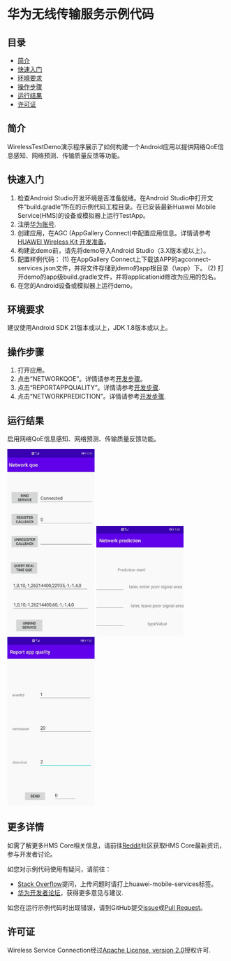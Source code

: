 # 华为无线传输服务示例代码
## 目录

 * [简介](#简介)
 * [快速入门](#快速入门)
 * [环境要求](#环境要求)
 * [操作步骤](#操作步骤)
 * [运行结果](#运行结果)
 * [许可证](#许可证)
 
## 简介
WirelessTestDemo演示程序展示了如何构建一个Android应用以提供网络QoE信息感知、网络预测、传输质量反馈等功能。

## 快速入门

1. 检查Android Studio开发环境是否准备就绪。在Android Studio中打开文件“build.gradle”所在的示例代码工程目录。在已安装最新Huawei Mobile Service(HMS)的设备或模拟器上运行TestApp。
2. 注册[华为账号](https://developer.huawei.com/consumer/cn/).
3. 创建应用，在AGC (AppGallery Connect)中配置应用信息。详情请参考[HUAWEI Wireless Kit 开发准备](https://developer.huawei.com/consumer/cn/doc/development/HMSCore-Guides-V5/config-agc-0000001050749961-V5)。
4. 构建此demo前，请先将demo导入Android Studio（3.X版本或以上）。
5. 配置样例代码：
     (1) 在AppGallery Connect上下载该APP的agconnect-services.json文件，并将文件存储到demo的app根目录（\app）下。 
     (2) 打开demo的app级build.gradle文件，并将applicationid修改为应用的包名。
6. 在您的Android设备或模拟器上运行demo。

## 环境要求
   建议使用Android SDK 21版本或以上，JDK 1.8版本或以上。

## 操作步骤
1. 打开应用。
2. 点击“NETWORKQOE”。详情请参考[开发步骤](https://developer.huawei.com/consumer/cn/codelab/HMSWirelessKit/index.html#4)。 
3. 点击“REPORTAPPQUALITY”。详情请参考[开发步骤](https://developer.huawei.com/consumer/cn/doc/development/HMSCore-Guides/client-dev-procedure-0000001051075068). 
4. 点击“NETWORKPREDICTION”。详情请参考[开发步骤](https://developer.huawei.com/consumer/cn/doc/development/HMSCore-Guides/client-dev-procedure-0000001051075068). 

## 运行结果
启用网络QoE信息感知、网络预测、传输质量反馈功能。

<img src="https://github.com/HMS-Core/hms-wireless-demo-android/blob/master/image/result_1.JPG" width="200"> <img src="https://github.com/HMS-Core/hms-wireless-demo-android/blob/master/image/result_2.JPG" width="200"> <img src="https://github.com/HMS-Core/hms-wireless-demo-android/blob/master/image/result_3.JPG" width="200">

## 更多详情
如需了解更多HMS Core相关信息，请前往[Reddit](https://www.reddit.com/r/HuaweiDevelopers/)社区获取HMS Core最新资讯，参与开发者讨论。

如您对示例代码使用有疑问，请前往：
- [Stack Overflow](https://stackoverflow.com/questions/tagged/huawei-mobile-services)提问，上传问题时请打上huawei-mobile-services标签。
- [华为开发者论坛](https://developer.huawei.com/consumer/cn/forum/block/hms-core)，获得更多意见与建议.

如您在运行示例代码时出现错误，请到GitHub提交[issue](https://github.com/HMS-Core/hms-push-serverdemo-go/issues)或[Pull Request](https://github.com/HMS-Core/hms-push-serverdemo-go/pulls)。

## 许可证
Wireless Service Connection经过[Apache License, version 2.0](http://www.apache.org/licenses/LICENSE-2.0)授权许可.
